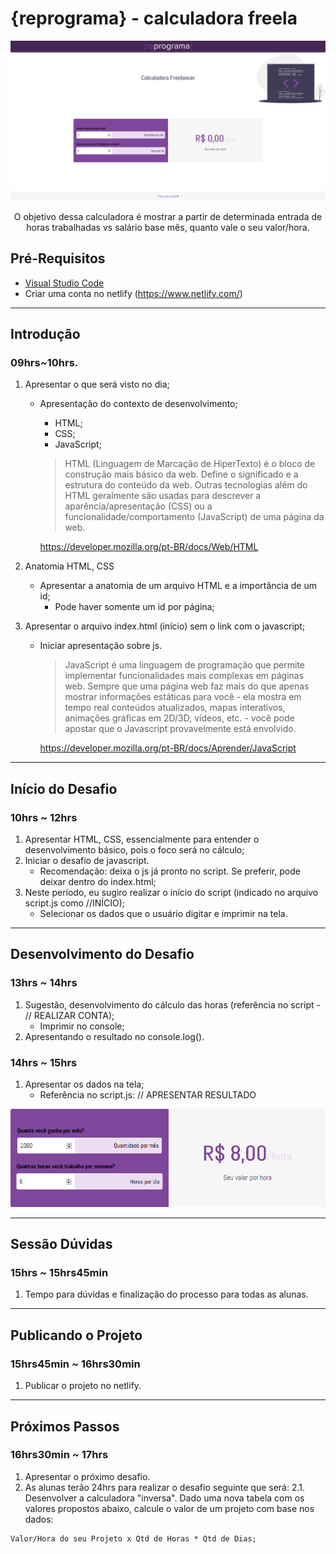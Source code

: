 # {reprograma} - calculadora freela

<p align="center">
  <img src=".github/docs/fullpage.png"/>
	
  <p align="center">
  O objetivo dessa calculadora é mostrar a partir de determinada entrada de horas trabalhadas vs salário base mês, quanto vale o seu valor/hora.
  </p>
  
</p>

## Pré-Requisitos

  - [Visual Studio Code](https://code.visualstudio.com/)
  - Criar uma conta no netlify (https://www.netlify.com/)

---

## Introdução

### 09hrs~10hrs.

1. Apresentar o que será visto no dia;
	- Apresentação do contexto de desenvolvimento;
		- HTML;
		- CSS;
		- JavaScript;
		
		> HTML (Linguagem de Marcação de HiperTexto) é o bloco de construção mais básico da web. Define o significado e a estrutura do conteúdo da web. Outras tecnologias além do HTML geralmente são usadas para descrever a aparência/apresentação (CSS) ou a funcionalidade/comportamento (JavaScript) de uma página da web.

		https://developer.mozilla.org/pt-BR/docs/Web/HTML

2. Anatomia HTML, CSS
	- Apresentar a anatomia de um arquivo HTML e a importância de um id;
		- Pode haver somente um id por página;

3. Apresentar o arquivo index.html (início) sem o link com o javascript;
	- Iniciar apresentação sobre js.
		> JavaScript é uma linguagem de programação que permite implementar funcionalidades mais complexas em páginas web. Sempre que uma página web faz mais do que apenas mostrar informações estáticas para você - ela mostra em tempo real conteúdos atualizados, mapas interativos, animações gráficas em 2D/3D, vídeos, etc. -  você pode apostar que o Javascript provavelmente está envolvido.

		https://developer.mozilla.org/pt-BR/docs/Aprender/JavaScript

---

## Início do Desafio

### 10hrs ~ 12hrs

1. Apresentar HTML, CSS, essencialmente para entender o desenvolvimento básico, pois o foco será no cálculo;
2. Iniciar o desafio de javascript.
	- Recomendação: deixa o js já pronto no script. Se preferir, pode deixar dentro do index.html;
3. Neste período, eu sugiro realizar o início do script (indicado no arquivo script.js como //INÍCIO);
	- Selecionar os dados que o usuário digitar e imprimir na tela.

---

## Desenvolvimento do Desafio

### 13hrs ~ 14hrs

1. Sugestão, desenvolvimento do cálculo das horas (referência no script - // REALIZAR CONTA);
	- Imprimir no console;
2. Apresentando o resultado no console.log().

### 14hrs ~ 15hrs

1. Apresentar os dados na tela;
	- Referência no script.js: // APRESENTAR RESULTADO

<img src=".github/docs/calculator.png"/>

---

## Sessão Dúvidas

### 15hrs ~ 15hrs45min

1. Tempo para dúvidas e finalização do processo para todas as alunas.

---

## Publicando o Projeto

### 15hrs45min ~ 16hrs30min

1. Publicar o projeto no netlify.

---

## Próximos Passos

### 16hrs30min ~ 17hrs

1. Apresentar o próximo desafio.
2. As alunas terão 24hrs para realizar o desafio seguinte que será:
2.1. Desenvolver a calculadora "inversa".
Dado uma nova tabela com os valores propostos abaixo, calcule o valor de um projeto com base nos dados:

```
Valor/Hora do seu Projeto x Qtd de Horas * Qtd de Dias;
```

